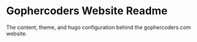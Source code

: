 # Gophercoders Website Readme

The content, theme, and hugo configuration behind the gophercoders.com website.
